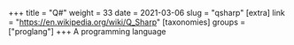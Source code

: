 +++
title = "Q#"
weight = 33
date = 2021-03-06
slug = "qsharp"
[extra]
link = "https://en.wikipedia.org/wiki/Q_Sharp"
[taxonomies]
groups = ["proglang"]
+++
A programming language

